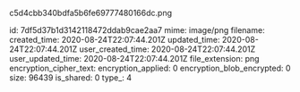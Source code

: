 c5d4cbb340bdfa5b6fe69777480166dc.png

id: 7df5d37b1d3142118472ddab9cae2aa7
mime: image/png
filename: 
created_time: 2020-08-24T22:07:44.201Z
updated_time: 2020-08-24T22:07:44.201Z
user_created_time: 2020-08-24T22:07:44.201Z
user_updated_time: 2020-08-24T22:07:44.201Z
file_extension: png
encryption_cipher_text: 
encryption_applied: 0
encryption_blob_encrypted: 0
size: 96439
is_shared: 0
type_: 4